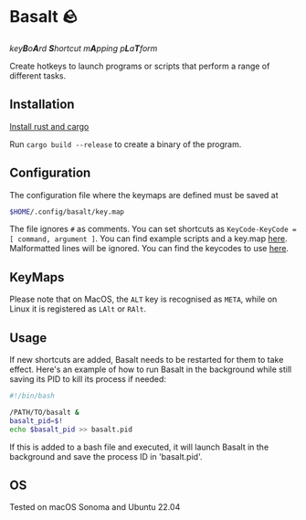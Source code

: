 # Basalt 🪨

*key**B**o**A**rd **S**hortcut m**A**pping p**L**a**T**form*

Create hotkeys to launch programs or scripts that perform a range of different tasks.

## Installation
[Install rust and cargo](https://www.rust-lang.org/tools/install)

Run `cargo build --release` to create a binary of the program.

## Configuration
The configuration file where the keymaps are defined must be saved at
```sh
$HOME/.config/basalt/key.map
```
The file ignores `#` as comments. You can set shortcuts as `KeyCode-KeyCode = [ command, argument ]`. You can find example scripts and a key.map 
 [here](https://github.com/gwirn/basalt/tree/master/examples). Malformatted lines will be ignored. You can find the keycodes to use [here](https://github.com/ostrosco/device_query/blob/b5ba13089c611b1deb3a6804e1f3032301d0fd5d/src/keymap.rs#L9).

## KeyMaps 
Please note that on MacOS, the `ALT` key is recognised as `META`, while on Linux it is registered as `LAlt` or `RAlt`.
## Usage
If new shortcuts are added, Basalt needs to be restarted for them to take effect. Here's an example of how to run Basalt in the background while still saving its PID to kill its process if needed:
```bash
#!/bin/bash

/PATH/TO/basalt &
basalt_pid=$!
echo $basalt_pid >> basalt.pid
```
If this is added to a bash file and executed, it will launch Basalt in the background and save the process ID in 'basalt.pid'. 
## OS
Tested on macOS Sonoma and Ubuntu 22.04
